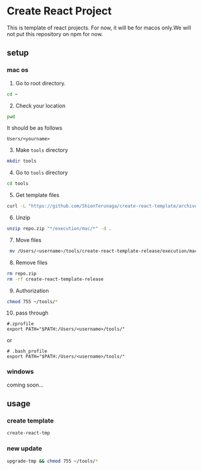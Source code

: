# Create React Project

This is template of react projects. For now, it will be for macos only.We will
not put this repository on npm for now.

## setup

### mac os

1. Go to root directory.

```bash
cd ~
```

2. Check your location

```bash
pwd
```

It should be as follows

```
Users/<yourname>
```

3. Make `tools` directory

```bash
mkdir tools
```

4. Go to `tools` directory

```bash
cd tools
```

5. Get template files

```bash
curl -L "https://github.com/ShionTerunaga/create-react-template/archive/refs/heads/release.zip" -o repo.zip
```

6. Unzip

```bash
unzip repo.zip "*/execution/mac/*" -d .
```

7. Move files

```bash
 mv /Users/<username>/tools/create-react-template-release/execution/mac/* /Users/<username>/tools/
```

8. Remove files

```bash
rm repo.zip
rm -rf create-react-template-release
```

9. Authorization

```bash
chmod 755 ~/tools/*
```

10. pass through

```
#.zprofile
export PATH="$PATH:/Users/<username>/tools/"
```

or

```
# .bash_profile
export PATH="$PATH:/Users/<username>/tools/"
```

### windows

coming soon...

## usage

### create template

```bash
create-react-tmp
```

### new update

```bash
upgrade-tmp && chmod 755 ~/tools/*
```
